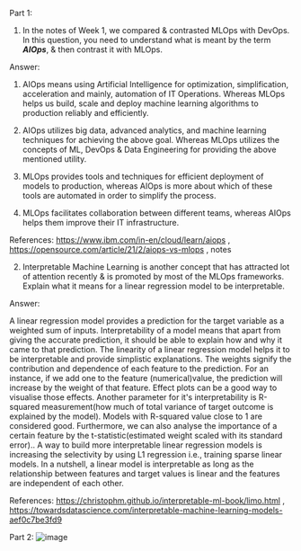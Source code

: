 Part 1:
1. In the notes of Week 1, we compared & contrasted MLOps with DevOps. In this question, you need to understand what is meant by the term ***AIOps***, & then contrast it with MLOps.

Answer: 

  1. AIOps means using Artificial Intelligence for optimization, simplification, acceleration and mainly, automation of IT Operations. Whereas MLOps helps us build, scale and deploy machine learning algorithms to production reliably and efficiently. 
       
       
  2. AIOps utilizes big data, advanced analytics, and machine learning techniques for achieving the above goal. Whereas MLOps utilizes the concepts of ML, DevOps & Data Engineering for providing the above mentioned utility. 
       
  3. MLOps provides tools and techniques for efficient deployment of models to production, whereas AIOps is more about which of these tools are automated in order to simplify the process. 
       
  4. MLOps facilitates collaboration between different teams, whereas AIOps helps them improve their IT infrastructure.


References: https://www.ibm.com/in-en/cloud/learn/aiops , https://opensource.com/article/21/2/aiops-vs-mlops , notes

2. Interpretable Machine Learning is another concept that has attracted lot of attention recently & is promoted by most of the MLOps frameworks. Explain what it means for a linear regression model to be interpretable.

Answer:

A linear regression model provides a prediction for the target variable as a weighted sum of inputs. Interpretability of a model means that apart from giving the accurate prediction, it should be able to explain how and why it came to that prediction. The linearity of a linear regression model helps it to be interpretable and provide simplistic explanations. The weights signify the contribution and dependence of each feature to the prediction. For an instance, if we add one to the feature (numerical)value, the prediction will increase by the weight of that feature. Effect plots can be a good way to visualise those effects. Another parameter for it's interpretability is R-squared measurement(how much of total variance of target outcome is explained by the model). Models with R-squared value close to 1 are considered good. Furthermore, we can also analyse the importance of a certain feature by the t-statistic(estimated weight scaled with its standard error).. A way to build more interpretable linear regression models is increasing the selectivity by using L1 regression i.e., training sparse linear models. In a nutshell,   a linear model is interpretable as long as the relationship between features and target values is linear and the features are independent of each other.
       
References: https://christophm.github.io/interpretable-ml-book/limo.html , https://towardsdatascience.com/interpretable-machine-learning-models-aef0c7be3fd9 


Part 2:
![image](https://user-images.githubusercontent.com/64677521/124766697-c4fb9100-df54-11eb-9460-f3444a24474a.png)

